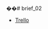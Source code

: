 ��#   b r i e f _ 0 2 


 
- <a href="https://trello.com/invite/b/65fac80d815f486bf403ebc5/ATTIf7bdc8b2c1fcef8cf71307e566471cd8F5D6C2B2/cinemas"> Trello </a>
 
